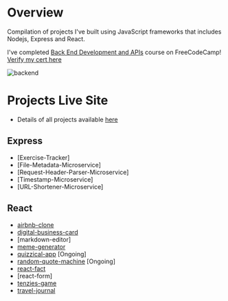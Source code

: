 # Overview
Compilation of projects I've built using JavaScript frameworks that includes Nodejs, Express and React. 

I've completed [Back End Development and APIs](https://www.freecodecamp.org/learn/back-end-development-and-apis/) course on FreeCodeCamp! [Verify my cert here](https://www.freecodecamp.org/certification/ZiQingChew/back-end-development-and-apis)


![backend](https://user-images.githubusercontent.com/92832451/201459094-035eb210-7dfd-4e98-a7ee-61fbbbd20099.png)


# Projects Live Site
- Details of all projects available [here](https://chewzzz1014.github.io/portfolio-website-projects-page/)

## Express
- [Exercise-Tracker]
- [File-Metadata-Microservice]
- [Request-Header-Parser-Microservice]
- [Timestamp-Microservice]
- [URL-Shortener-Microservice]

## React
- [airbnb-clone](https://chewzzz-airbnb-clone.netlify.app/)
- [digital-business-card](https://chewzzz-digital-business-card.netlify.app/)
- [markdown-editor]
- [meme-generator](https://chewzzz-meme-generator.netlify.app/)
- [quizzical-app]() [Ongoing]
- [random-quote-machine]() [Ongoing]
- [react-fact](https://chewzzz-react-fact.netlify.app/)
- [react-form]
- [tenzies-game](https://chewzzz-rolling-dice.netlify.app/)
- [travel-journal](https://chewzzz-travel-journal.netlify.app/)
